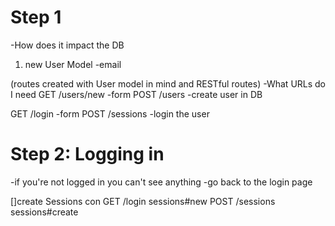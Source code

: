 # Step 1
-How does it impact the DB
  1. new User Model
  -email

(routes created with User model in mind and RESTful routes)
-What URLs do I need
  GET /users/new -form
  POST /users -create user in DB

  GET /login -form
  POST /sessions -login the user

# Step 2: Logging in
-if you're not logged in you can't see anything
-go back to the login page

[]create Sessions con
GET /login sessions#new
POST /sessions sessions#create

